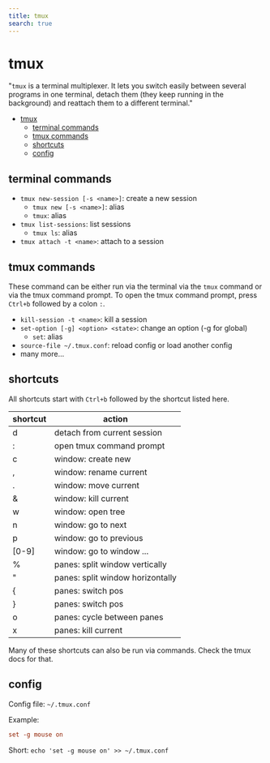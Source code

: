 ```yaml
---
title: tmux
search: true
---
```


# tmux

"`tmux` is a terminal multiplexer. It lets you switch easily between several programs in one terminal, detach them (they
keep running in the background) and reattach them to a different terminal."

<!-- TOC -->
* [tmux](#tmux)
  * [terminal commands](#terminal-commands)
  * [tmux commands](#tmux-commands)
  * [shortcuts](#shortcuts)
  * [config](#config)
<!-- TOC -->

## terminal commands

- `tmux new-session [-s <name>]`: create a new session
    - `tmux new [-s <name>]`: alias
    - `tmux`: alias
- `tmux list-sessions`: list sessions
    - `tmux ls`: alias
- `tmux attach -t <name>`: attach to a session

## tmux commands

These command can be either run via the terminal via the `tmux` command or via the tmux command prompt. To open the tmux
command prompt, press `Ctrl+b` followed by a colon `:`.

- `kill-session -t <name>`: kill a session
- `set-option [-g] <option> <state>`: change an option (-g for global)
    - `set`: alias
- `source-file ~/.tmux.conf`: reload config or load another config
- many more...

## shortcuts

All shortcuts start with `Ctrl+b` followed by the shortcut listed here.

| shortcut | action                           |
|----------|----------------------------------|
| d        | detach from current session      |
| :        | open tmux command prompt         |
| c        | window: create new               |
| ,        | window: rename current           |
| .        | window: move current             |
| &        | window: kill current             |
| w        | window: open tree                |
| n        | window: go to next               |
| p        | window: go to previous           |
| \[0-9\]  | window: go to window ...         |
| %        | panes: split window vertically   |
| "        | panes: split window horizontally |
| {        | panes: switch pos                |
| }        | panes: switch pos                |
| o        | panes: cycle between panes       |
| x        | panes: kill current              |

Many of these shortcuts can also be run via commands. Check the tmux docs for that.

## config

Config file: `~/.tmux.conf`

Example:

```conf
set -g mouse on
```

Short: `echo 'set -g mouse on' >> ~/.tmux.conf`

<!-- end of file -->
